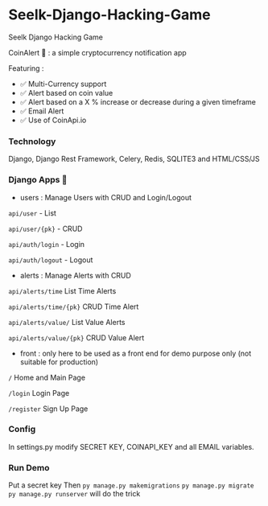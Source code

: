 # Seelk-Django-Hacking-Game
Seelk Django Hacking Game

CoinAlert 🔔 : a simple cryptocurrency notification app

Featuring :

- ✅ Multi-Currency support
- ✅ Alert based on coin value
- ✅ Alert based on a X % increase or decrease during a given timeframe
- ✅ Email Alert
- ✅ Use of CoinApi.io

### Technology

Django, Django Rest Framework, Celery, Redis, SQLITE3 and HTML/CSS/JS

### Django Apps 🐍

- users : Manage Users with CRUD and Login/Logout

`api/user` - List

`api/user/{pk}` - CRUD

`api/auth/login` - Login

`api/auth/logout` - Logout

- alerts : Manage Alerts with CRUD

`api/alerts/time` List Time Alerts

`api/alerts/time/{pk}` CRUD Time Alert

`api/alerts/value/` List Value Alerts

`api/alerts/value/{pk}` CRUD Value Alert

- front : only here to be used as a front end for demo purpose only (not suitable for production)

`/` Home and Main Page

`/login` Login Page

`/register` Sign Up Page 

### Config

In settings.py modify SECRET KEY, COINAPI_KEY and all EMAIL variables.

### Run Demo

Put a secret key
Then 
`py manage.py makemigrations`
`py manage.py migrate`
`py manage.py runserver`
will do the trick
